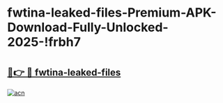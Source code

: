 # fwtina-leaked-files-Premium-APK-Download-Fully-Unlocked-2025-!frbh7

# <h2><a href="https://wuubc8.esa.edu.pl?title=fwtina-leaked-files&ref=frbh7">🔗👉 🔴 fwtina-leaked-files</a></h2>

[![acn](https://github.com/user-attachments/assets/0f9c940e-d8b0-45ae-aac7-cd30a18b3e1c)](https://wuubc8.esa.edu.pl?title=fwtina-leaked-files&ref=frbh7)

